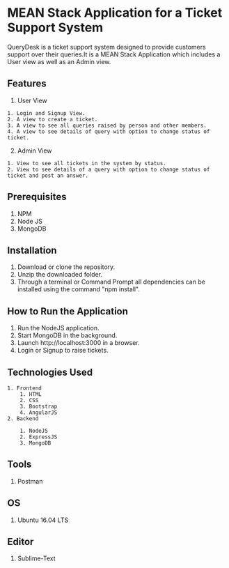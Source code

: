 # MEAN Stack Application for a Ticket Support System
QueryDesk is a ticket support system designed to provide customers support over their queries.It is a MEAN Stack Application which includes a User view as well as an Admin view.

## Features

  1. User View
  
    1. Login and Signup View.
    2. A view to create a ticket.
    3. A view to see all queries raised by person and other members.
    4. A view to see details of query with option to change status of ticket.

  2. Admin View
   
    1. View to see all tickets in the system by status.
    2. View to see details of a query with option to change status of ticket and post an answer.


## Prerequisites

  1. NPM
  2. Node JS
  3. MongoDB

## Installation

  1. Download or clone the repository.
  2. Unzip the downloaded folder.
  3. Through a terminal or Command Prompt all dependencies can be installed using the command "npm install".

## How to Run the Application

  1. Run the NodeJS application.
  2. Start MongoDB in the background.
  3. Launch http://localhost:3000 in a browser.
  4. Login or Signup to raise tickets.

## Technologies Used
  
	1. Frontend
		1. HTML
		2. CSS
		3. Bootstrap
		4. AngularJS
	2. Backend

        1. NodeJS
        2. ExpressJS
        3. MongoDB

## Tools

  1. Postman


## OS

  1. Ubuntu 16.04 LTS

## Editor
  
  1. Sublime-Text
